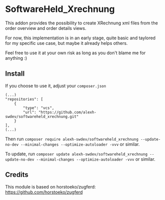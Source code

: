 # SoftwareHeld_Xrechnung

This addon provides the possibility to create XRechnung xml files from the order overview and order details views.

For now, this implementation is in an early stage, quite basic and taylored for my specific use case, but maybe it already helps others.

Feel free to use it at your own risk as long as you don't blame me for anything :)

## Install

If you choose to use it, adjust your `composer.json`
```
(...)
"repositories": [
	{
		"type": "vcs",
		"url": "https://github.com/alexh-swdev/softwareheld_xrechnung.git"
	}
],
(...)
```
Then run `composer require alexh-swdev/softwareheld_xrechnung --update-no-dev --minimal-changes --optimize-autoloader -vvv` or similar.

To update, run `composer update alexh-swdev/softwareheld_xrechnung --update-no-dev --minimal-changes --optimize-autoloader -vvv` or similar.

## Credits

This module is based on horstoeko/zugferd: https://github.com/horstoeko/zugferd
